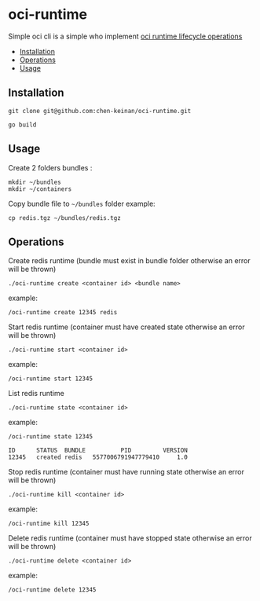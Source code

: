 # oci-runtime

 Simple oci cli is a simple who implement [oci runtime lifecycle operations](https://github.com/opencontainers/runtime-spec/blob/main/runtime.md)


* [Installation](#installation)
* [Operations](#operations)
* [Usage](#usage)


## Installation

```shell
git clone git@github.com:chen-keinan/oci-runtime.git
```

```shell
go build 
```

## Usage
Create 2 folders bundles :
```shell
mkdir ~/bundles
mkdir ~/containers
```
Copy bundle file to `~/bundles` folder example:
```shell
cp redis.tgz ~/bundles/redis.tgz
```
## Operations
Create redis runtime (bundle must exist in bundle folder otherwise an error will be thrown)
```shell
./oci-runtime create <container id> <bundle name>
```
example:
```shell
/oci-runtime create 12345 redis
```
Start redis runtime (container must have created state otherwise an error will be thrown)
```shell
./oci-runtime start <container id> 
```
example:
```shell
/oci-runtime start 12345 
```
List redis runtime
```shell
./oci-runtime state <container id> 
```
example:
```shell
/oci-runtime state 12345 
```
```shell
ID  	STATUS 	BUNDLE	        PID        	VERSION
12345	created	redis 	5577006791947779410	    1.0
```

Stop redis runtime (container must have running state otherwise an error will be thrown)
```shell
./oci-runtime kill <container id> 
```
example:
```shell
/oci-runtime kill 12345 
```
Delete redis runtime (container must have stopped state otherwise an error will be thrown)
```shell
./oci-runtime delete <container id> 
```
example:
```shell
/oci-runtime delete 12345 
```
